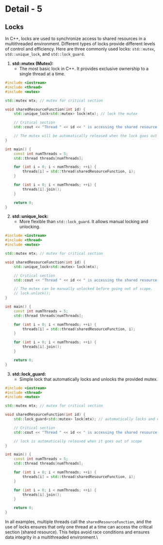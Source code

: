 # Detail - 5

## Locks

In C++, locks are used to synchronize access to shared resources in a multithreaded environment. Different types of locks provide different levels of control and efficiency. Here are three commonly used locks: `std::mutex`, `std::unique_lock`, and `std::lock_guard`.

1. **std::mutex (Mutex):**
   * The most basic lock in C++. It provides exclusive ownership to a single thread at a time.

```cpp
#include <iostream>
#include <thread>
#include <mutex>

std::mutex mtx; // mutex for critical section

void sharedResourceFunction(int id) {
    std::unique_lock<std::mutex> lock(mtx); // lock the mutex

    // Critical section
    std::cout << "Thread " << id << " is accessing the shared resource." << std::endl;

    // The mutex will be automatically released when the lock goes out of scope.
}

int main() {
    const int numThreads = 5;
    std::thread threads[numThreads];

    for (int i = 0; i < numThreads; ++i) {
        threads[i] = std::thread(sharedResourceFunction, i);
    }

    for (int i = 0; i < numThreads; ++i) {
        threads[i].join();
    }

    return 0;
}
```

2. **std::unique\_lock:**
   * More flexible than `std::lock_guard`. It allows manual locking and unlocking.

```cpp
#include <iostream>
#include <thread>
#include <mutex>

std::mutex mtx; // mutex for critical section

void sharedResourceFunction(int id) {
    std::unique_lock<std::mutex> lock(mtx);

    // Critical section
    std::cout << "Thread " << id << " is accessing the shared resource." << std::endl;

    // The mutex can be manually unlocked before going out of scope.
    // lock.unlock();
}

int main() {
    const int numThreads = 5;
    std::thread threads[numThreads];

    for (int i = 0; i < numThreads; ++i) {
        threads[i] = std::thread(sharedResourceFunction, i);
    }

    for (int i = 0; i < numThreads; ++i) {
        threads[i].join();
    }

    return 0;
}
```

3. **std::lock\_guard:**
   * Simple lock that automatically locks and unlocks the provided mutex.

```cpp
#include <iostream>
#include <thread>
#include <mutex>

std::mutex mtx; // mutex for critical section

void sharedResourceFunction(int id) {
    std::lock_guard<std::mutex> lock(mtx); // automatically locks and unlocks

    // Critical section
    std::cout << "Thread " << id << " is accessing the shared resource." << std::endl;

    // lock is automatically released when it goes out of scope
}

int main() {
    const int numThreads = 5;
    std::thread threads[numThreads];

    for (int i = 0; i < numThreads; ++i) {
        threads[i] = std::thread(sharedResourceFunction, i);
    }

    for (int i = 0; i < numThreads; ++i) {
        threads[i].join();
    }

    return 0;
}
```

In all examples, multiple threads call the `sharedResourceFunction`, and the use of locks ensures that only one thread at a time can access the critical section (shared resource). This helps avoid race conditions and ensures data integrity in a multithreaded environment.\
